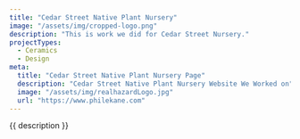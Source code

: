 ```yaml
---
title: "Cedar Street Native Plant Nursery"
image: "/assets/img/cropped-logo.png"
description: "This is work we did for Cedar Street Nursery."
projectTypes:
  - Ceramics
  - Design
meta:
  title: "Cedar Street Native Plant Nursery Page"
  description: "Cedar Street Native Plant Nursery Website We Worked on"
  image: "/assets/img/realhazardLogo.jpg"
  url: "https://www.philekane.com"
---
```

{{ description }}